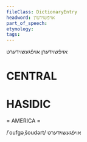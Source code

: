 ```yaml
---
fileClass: DictionaryEntry
headword: אויפֿשוידערן
part_of_speech: 
etymology: 
tags: 
---
```

אויפֿשוידערן
אויפֿגעשוידערט

CENTRAL
========

HASIDIC
=======
= AMERICA = 

/ˈoufgəˌšoudərt/ אויפֿגעשוידערט